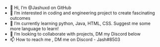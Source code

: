 - 👋 Hi, I’m @Jashuxd on GitHub
- 👀 I’m interested in coding and engineering project to create fascinating outcomes
- 🌱 I’m currently learning python, Java, HTML, CSS. Suggest me some more language to learn!
- 💞️ I’m looking to collaborate with projects, DM my Discord below
- 📫 How to reach me , DM me on Discord - Jash#8503

